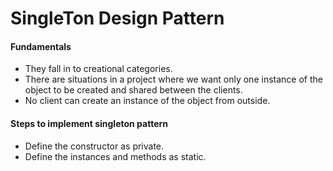 ﻿# SingleTon Design Pattern

#### Fundamentals
- They fall in to creational categories.
- There are situations in a project where we want only one instance of the object to be created and shared between the clients.
- No client can create an instance of the object from outside.

#### Steps to implement singleton pattern
- Define the constructor as private.
- Define the instances and methods as static.
